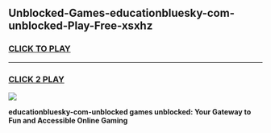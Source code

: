 
## Unblocked-Games-educationbluesky-com-unblocked-Play-Free-xsxhz
<h3>
<a href="https://premium76.site?title=educationbluesky-com-unblocked&ref=12A">CLICK TO PLAY</a></h3>
<hr>

<h3>
<a href="https://premium76.site?title=educationbluesky-com-unblocked&ref=12A">CLICK 2 PLAY</a>
  
</h3>

<a href="https://premium76.site?title=educationbluesky-com-unblocked&ref=12A"><img src="https://clearcache.store/games.png"></a>


**educationbluesky-com-unblocked games unblocked: Your Gateway to Fun and Accessible Online Gaming**
